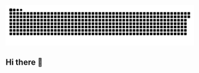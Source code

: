 <picture>
  <source media="(prefers-color-scheme: dark)" srcset="https://raw.githubusercontent.com/ani946/ani946/output/github-snake-dark.svg" />
  <source media="(prefers-color-scheme: light)" srcset="https://raw.githubusercontent.com/ani946/ani946/output/github-snake.svg" />
  <img alt="github-snake" src="https://raw.githubusercontent.com/ani946/ani946/output/github-snake.svg" />
</picture>

## Hi there 👋

<!--
**ani946/ani946** is a ✨ _special_ ✨ repository because its `README.md` (this file) appears on your GitHub profile.

Here are some ideas to get you started:

- 🔭 I’m currently working on ...
- 🌱 I’m currently learning ...
- 👯 I’m looking to collaborate on ...
- 🤔 I’m looking for help with ...
- 💬 Ask me about ...
- 📫 How to reach me: ...
- 😄 Pronouns: ...
- ⚡ Fun fact: ...
-->
